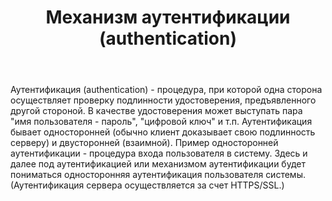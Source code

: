 ﻿---
layout: default
title: Механизм аутентификации (authentication)
position: 0
categories: 
tags: 
---

Аутентификация (authentication) - процедура, при которой одна сторона осуществляет проверку подлинности удостоверения, предъявленного другой стороной. В качестве удостоверения может выступать пара "имя пользователя - пароль", "цифровой ключ" и т.п. Аутентификация бывает односторонней (обычно клиент доказывает свою подлинность серверу) и двусторонней (взаимной). Пример односторонней аутентификации - процедура входа пользователя в систему. Здесь и далее под аутентификацией или механизмом аутентификации будет пониматься односторонняя аутентификация пользователя системы. (Аутентификация сервера осуществляется за счет HTTPS/SSL.)

   



 

 

